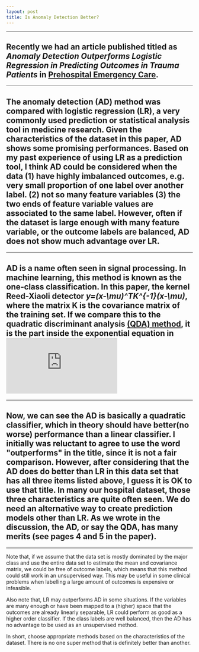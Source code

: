 ```yaml
---
layout: post
title: Is Anomaly Detection Better? 
---
```


---
Recently we had an article published titled as _Anomaly Detection Outperforms Logistic Regression in Predicting Outcomes in Trauma Patients_ in [Prehospital Emergency Care](http://www.tandfonline.com/doi/full/10.1080/10903127.2016.1241327).
---

---
The anomaly detection (AD) method was compared with logistic regression (LR), a very commonly used prediction or statistical analysis tool in medicine research. Given the characteristics of the dataset in this paper, AD shows some promising performances. Based on my past experience of using LR as a prediction tool, I think AD could be considered when the data **(1)** have highly imbalanced outcomes, e.g. very small proportion of one label over another label. **(2)** not so many feature variables **(3)** the two ends of feature variable values are associated to the same label. However, often if the dataset is large enough with many feature variable, or the outcome labels are balanced, AD does not show much advantage over LR.
---

---
AD is a name often seen in signal processing. In machine learning, this method is known as the one-class classification. In this paper, the kernel Reed-Xiaoli detector  _y=(x-\mu)^TK^{-1}(x-\mu)_, where the matrix K is the covariance matrix of the training set. If we compare this to the quadratic discriminant analysis [(QDA) method](http://scikit-learn.org/stable/modules/lda_qda.html), it is the part inside the exponential equation in ![equation](http://www.sciweavers.org/tex2img.php?eq=p%28X%7Cy%3D1%29%20%3D%20%5Cfrac%7B1%7D%7B%282%5Cpi%29%5En%7CK%7C%5E%7B1%2F2%7D%7Dexp%28-%5Cfrac%7B1%7D%7B2%7D%28X-%5Cmu_1%29%5ETK%5E%7B-1%7D%28X-%5Cmu_1%29%29&bc=White&fc=Black&im=jpg&fs=12&ff=arev&edit=0)
---

---
Now, we can see the AD is basically a quadratic classifier, which in theory should have better(no worse) performance than a linear classifier. I initially was reluctant to agree to use the word "outperforms" in the title, since it is not a fair comparison. However, after considering that the AD does do better than LR in this data set that has all three items listed above, I guess it is OK to use that title. In many our hospital dataset, those three characteristics are quite often seen. We do need an alternative way to create prediction models other than LR. As we wrote in the discussion, the AD, or say the QDA, has many merits (see pages 4 and 5 in the paper). 
---

---
Note that, if we assume that the data set is mostly dominated by the major class and use the entire data set to estimate the mean and covariance matrix, we could be free of outcome labels, which means that this method could still work in an unsupervised way. This may be useful in some clinical problems when labelling a large amount of outcomes is expensive or infeasible. 


Also note that, LR may outperforms AD in some situations. If the variables are many enough or have been mapped to a (higher) space that the outcomes are already linearly separable, LR could perform as good as a higher order classifier. If the class labels are well balanced, then the AD has no advantage to be used as an unsupervised method.  

In short, choose appropriate methods based on the characteristics of the dataset. There is no one super method that is definitely better than another. 